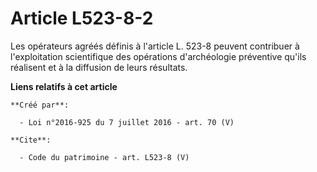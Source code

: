 # Article L523-8-2

Les opérateurs agréés définis à l'article L. 523-8 peuvent contribuer à l'exploitation scientifique des opérations
d'archéologie préventive qu'ils réalisent et à la diffusion de leurs résultats.

**Liens relatifs à cet article**

	**Créé par**:

	  - Loi n°2016-925 du 7 juillet 2016 - art. 70 (V)

	**Cite**:

	  - Code du patrimoine - art. L523-8 (V)
